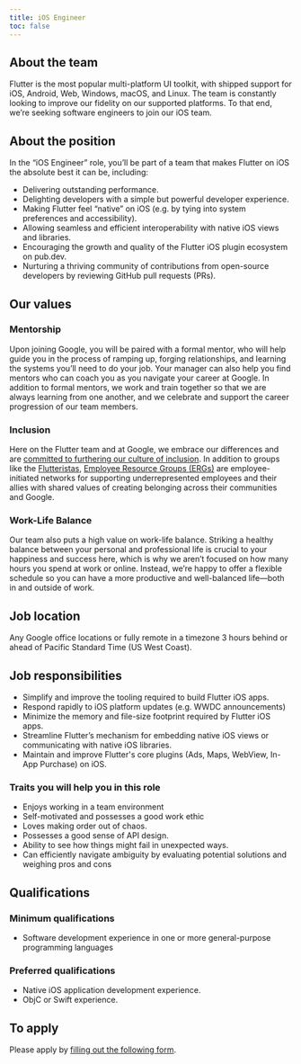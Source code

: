 ```yaml
---
title: iOS Engineer
toc: false
---
```


## About the team

Flutter is the most popular multi-platform UI toolkit,
with shipped support for iOS, Android, Web, Windows, macOS,
and Linux. The team is constantly looking to improve our fidelity
on our supported platforms. To that end, we’re seeking software
engineers to join our iOS team.

## About the position

In the “iOS Engineer” role, you’ll be part of a team that makes Flutter on iOS the absolute best it can be, including:

*   Delivering outstanding performance.
*   Delighting developers with a simple but powerful developer experience.
*   Making Flutter feel “native” on iOS (e.g. by tying into system preferences and accessibility).
*   Allowing seamless and efficient interoperability with native iOS views and libraries.
*   Encouraging the growth and quality of the Flutter iOS plugin ecosystem on pub.dev.
*   Nurturing a thriving community of contributions from open-source developers by reviewing GitHub pull requests (PRs).

## Our values

### Mentorship

Upon joining Google, you will be paired with a formal mentor, who will help guide you in the process of ramping up, forging relationships, and learning the systems you’ll need to do your job.  Your manager can also help you find mentors who can coach you as you navigate your career at Google. In addition to formal mentors, we work and train together so that we are always learning from one another, and we celebrate and support the career progression of our team members.

### Inclusion

Here on the Flutter team and at Google, we embrace our differences and are [committed to furthering our culture of inclusion](https://flutter.dev/culture).  In addition to groups like the [Flutteristas](https://flutteristas.org/), [Employee Resource Groups (ERGs)](https://diversity.google/commitments/) are employee-initiated networks for supporting underrepresented employees and their allies with shared values of creating belonging across their communities and Google.

### Work-Life Balance

Our team also puts a high value on work-life balance. Striking a healthy balance between your personal and professional life is crucial to your happiness and success here, which is why we aren’t focused on how many hours you spend at work or online. Instead, we’re happy to offer a flexible schedule so you can have a more productive and well-balanced life—both in and outside of work.

## Job location

Any Google office locations or fully remote in a timezone 3 hours behind or ahead of Pacific Standard Time (US West Coast).

## Job responsibilities

*   Simplify and improve the tooling required to build Flutter iOS apps.
*   Respond rapidly to iOS platform updates (e.g. WWDC announcements)
*   Minimize the memory and file-size footprint required by Flutter iOS apps.
*   Streamline Flutter’s mechanism for embedding native iOS views or communicating with native iOS libraries.
*   Maintain and improve Flutter's core plugins (Ads, Maps, WebView, In-App Purchase) on iOS.

### Traits you will help you in this role

*   Enjoys working in a team environment
*   Self-motivated and possesses a good work ethic
*   Loves making order out of chaos.
*   Possesses a good sense of API design.
*   Ability to see how things might fail in unexpected ways.
*   Can efficiently navigate ambiguity by evaluating potential solutions and weighing pros and cons

## Qualifications

### Minimum qualifications

*   Software development experience in one or more general-purpose programming languages

### Preferred qualifications

*   Native iOS application development experience.
*   ObjC or Swift experience.

## To apply

Please apply by [filling out the following form](https://flutter.dev/go/job).
